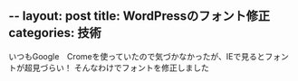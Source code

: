 --
layout: post
title: WordPressのフォント修正
categories: 技術
--

いつもGoogle　Cromeを使っていたので気づかなかったが、IEで見るとフォントが超見づらい！
そんなわけでフォントを修正しました

